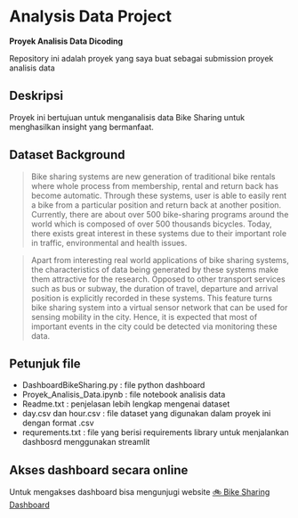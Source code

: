 # Analysis Data Project 
**Proyek Analisis Data Dicoding**

Repository ini adalah proyek yang saya buat sebagai submission proyek analisis data

## Deskripsi
Proyek ini bertujuan untuk menganalisis data Bike Sharing untuk menghasilkan insight yang bermanfaat.

## Dataset Background
> Bike sharing systems are new generation of traditional bike rentals where whole process from membership, rental and return 
back has become automatic. Through these systems, user is able to easily rent a bike from a particular position and return 
back at another position. Currently, there are about over 500 bike-sharing programs around the world which is composed of 
over 500 thousands bicycles. Today, there exists great interest in these systems due to their important role in traffic, 
environmental and health issues. 

> Apart from interesting real world applications of bike sharing systems, the characteristics of data being generated by
these systems make them attractive for the research. Opposed to other transport services such as bus or subway, the duration
of travel, departure and arrival position is explicitly recorded in these systems. This feature turns bike sharing system into
a virtual sensor network that can be used for sensing mobility in the city. Hence, it is expected that most of important
events in the city could be detected via monitoring these data.

## Petunjuk file
- DashboardBikeSharing.py : file python dashboard
- Proyek_Analisis_Data.ipynb : file notebook analisis data
- Readme.txt : penjelasan lebih lengkap mengenai dataset
- day.csv dan hour.csv : file dataset yang digunakan dalam proyek ini dengan format .csv
- requrements.txt : file yang berisi requirements library untuk menjalankan dashbosrd menggunakan streamlit

## Akses dashboard secara online
Untuk mengakses dashboard bisa mengunjugi website [🚲 Bike Sharing Dashboard](https://bike-sharing-analysis-abror.streamlit.app/)

